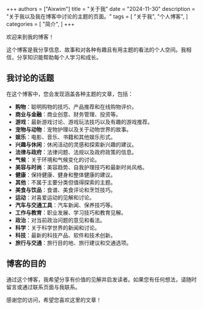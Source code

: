 +++
authors = ["Aixwim"]
title = "关于我"
date = "2024-11-30"
description = "关于我以及我在博客中讨论的主题的页面。"
tags = [
    "关于我",
    "个人博客",
]
categories = [
    "简介",
]
+++

欢迎来到我的博客！

这个博客是我分享信息、故事和对各种有趣且有用主题的看法的个人空间。我相信，分享知识能帮助每个人学习和成长。

## 我讨论的话题

在这个博客中，您会发现涵盖各种主题的文章，包括：

- **购物**：聪明购物的技巧、产品推荐和在线购物评价。
- **商业与金融**：商业创意、财务管理、投资等。
- **游戏**：最新游戏讨论、游戏玩法技巧以及有趣的游戏推荐。
- **宠物与动物**：宠物护理以及关于动物世界的故事。
- **娱乐**：电影、音乐、书籍和其他娱乐形式。
- **兴趣与休闲**：休闲活动的灵感和探索新兴趣的建议。
- **法律与政府**：法律问题、法规以及政府政策的信息。
- **气候**：关于环境和气候变化的讨论。
- **美容与时尚**：美容趋势、自我护理技巧和最新时尚风格。
- **健康**：保持健康、健身和整体健康的建议。
- **其他**：不属于主要分类但值得探索的主题。
- **美食与饮品**：食谱、美食评论和烹饪技巧。
- **运动**：对喜爱运动的见解和讨论。
- **汽车与交通工具**：汽车新闻、保养技巧等。
- **工作与教育**：职业发展、学习技巧和教育见解。
- **政治**：对当前政治问题的意见和看法。
- **科学**：关于科学世界的新闻和讨论。
- **科技**：最新的科技产品、软件和技术创新。
- **旅行与交通**：旅行目的地、旅行建议和交通选项。

## 博客的目的

通过这个博客，我希望分享有价值的见解并启发读者。如果您有任何想法，请随时留言或通过联系页面与我联系。

感谢您的访问，希望您喜欢这里的文章！
